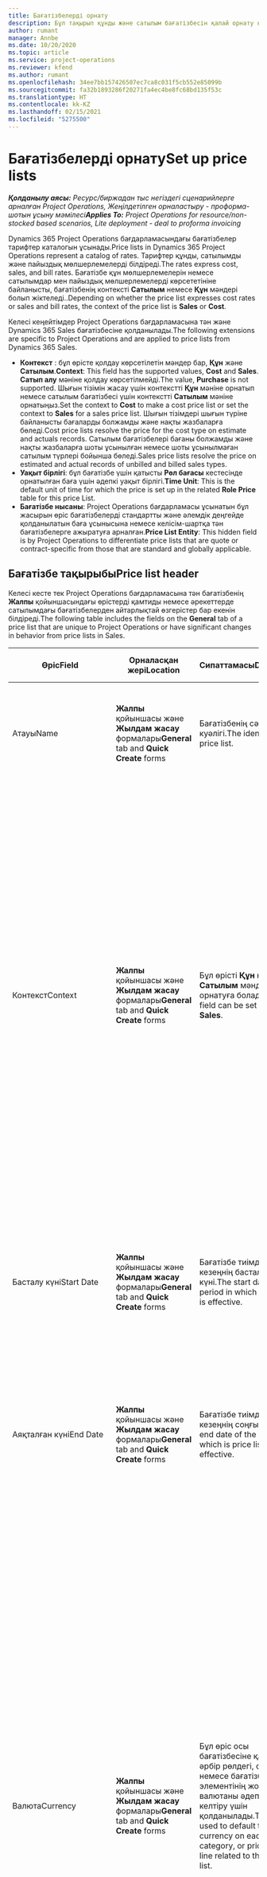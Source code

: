 ```yaml
---
title: Бағатізбелерді орнату
description: Бұл тақырып құнды және сатылым бағатізбесін қалай орнату керектігі туралы ақпарат береді.
author: rumant
manager: Annbe
ms.date: 10/20/2020
ms.topic: article
ms.service: project-operations
ms.reviewer: kfend
ms.author: rumant
ms.openlocfilehash: 34ee7bb157426507ec7ca8c031f5cb552e85099b
ms.sourcegitcommit: fa32b1893286f20271fa4ec4be8fc68bd135f53c
ms.translationtype: HT
ms.contentlocale: kk-KZ
ms.lasthandoff: 02/15/2021
ms.locfileid: "5275500"
---
```

# <a name="set-up-price-lists"></a><span data-ttu-id="77a46-103">Бағатізбелерді орнату</span><span class="sxs-lookup"><span data-stu-id="77a46-103">Set up price lists</span></span>

<span data-ttu-id="77a46-104">_**Қолданылу аясы:** Ресурс/биржадан тыс негіздегі сценарийлерге арналған Project Operations, Жеңілдетілген орналастыру - проформа-шотын ұсыну мәмілесі_</span><span class="sxs-lookup"><span data-stu-id="77a46-104">_**Applies To:** Project Operations for resource/non-stocked based scenarios, Lite deployment - deal to proforma invoicing_</span></span>

<span data-ttu-id="77a46-105">Dynamics 365 Project Operations бағдарламасындағы бағатізбелер тарифтер каталогын ұсынады.</span><span class="sxs-lookup"><span data-stu-id="77a46-105">Price lists in Dynamics 365 Project Operations represent a catalog of rates.</span></span> <span data-ttu-id="77a46-106">Тарифтер құнды, сатылымды және пайыздық мөлшерлемелерді білдіреді.</span><span class="sxs-lookup"><span data-stu-id="77a46-106">The rates express cost, sales, and bill rates.</span></span> <span data-ttu-id="77a46-107">Бағатізбе құн мөлшерлемелерін немесе сатылымдар мен пайыздық мөлшерлемелерді көрсететініне байланысты, бағатізбенің контексті **Сатылым** немесе **Құн** мәндері болып жіктеледі..</span><span class="sxs-lookup"><span data-stu-id="77a46-107">Depending on whether the price list expresses cost rates or sales and bill rates, the context of the price list is **Sales** or **Cost**.</span></span>

<span data-ttu-id="77a46-108">Келесі кеңейтімдер Project Operations бағдарламасына тән және Dynamics 365 Sales бағатізбесіне қолданылады.</span><span class="sxs-lookup"><span data-stu-id="77a46-108">The following extensions are specific to Project Operations and are applied to price lists from Dynamics 365 Sales.</span></span>

- <span data-ttu-id="77a46-109">**Контекст** : бұл өрісте қолдау көрсетілетін мәндер бар, **Құн** және **Сатылым**.</span><span class="sxs-lookup"><span data-stu-id="77a46-109">**Context**: This field has the supported values, **Cost** and **Sales**.</span></span> <span data-ttu-id="77a46-110">**Сатып алу** мәніне қолдау көрсетілмейді.</span><span class="sxs-lookup"><span data-stu-id="77a46-110">The value, **Purchase** is not supported.</span></span> <span data-ttu-id="77a46-111">Шығын тізімін жасау үшін контекстті **Құн** мәніне орнатып немесе сатылым бағатізбесі үшін контекстті **Сатылым** мәніне орнатыңыз.</span><span class="sxs-lookup"><span data-stu-id="77a46-111">Set the context to **Cost** to make a cost price list or set the context to **Sales** for a sales price list.</span></span> <span data-ttu-id="77a46-112">Шығын тізімдері шығын түріне байланысты бағаларды болжамды және нақты жазбаларға бөледі.</span><span class="sxs-lookup"><span data-stu-id="77a46-112">Cost price lists resolve the price for the cost type on estimate and actuals records.</span></span> <span data-ttu-id="77a46-113">Сатылым бағатізбелері бағаны болжамды және нақты жазбаларға шоты ұсынылған немесе шоты ұсынылмаған сатылым түрлері бойынша бөледі.</span><span class="sxs-lookup"><span data-stu-id="77a46-113">Sales price lists resolve the price on estimated and actual records of unbilled and billed sales types.</span></span>
- <span data-ttu-id="77a46-114">**Уақыт бірлігі**: бұл бағатізбе үшін қатысты **Рөл бағасы** кестесінде орнатылған баға үшін әдепкі уақыт бірлігі.</span><span class="sxs-lookup"><span data-stu-id="77a46-114">**Time Unit**: This is the default unit of time for which the price is set up in the related **Role Price** table for this price List.</span></span>
- <span data-ttu-id="77a46-115">**Бағатізбе нысаны**: Project Operations бағдарламасы ұсынатын бұл жасырын өріс бағатізбелерді стандартты және әлемдік деңгейде қолданылатын баға ұсынысына немесе келісім-шартқа тән бағатізбелерге ажыратуға арналған.</span><span class="sxs-lookup"><span data-stu-id="77a46-115">**Price List Entity**: This  hidden field is by Project Operations to differentiate price lists that are quote or contract-specific from those that are standard and globally applicable.</span></span>

## <a name="price-list-header"></a><span data-ttu-id="77a46-116">Бағатізбе тақырыбы</span><span class="sxs-lookup"><span data-stu-id="77a46-116">Price list header</span></span>

<span data-ttu-id="77a46-117">Келесі кесте тек Project Operations бағдарламасына тән бағатізбенің **Жалпы** қойыншасындағы өрістерді қамтиды немесе әрекеттерде сатылымдағы бағатізбелерден айтарлықтай өзгерістер бар екенін білдіреді.</span><span class="sxs-lookup"><span data-stu-id="77a46-117">The following table includes the fields on the **General** tab of a price list that are unique to Project Operations or have significant changes in behavior from price lists in Sales.</span></span>

| <span data-ttu-id="77a46-118">Өріс</span><span class="sxs-lookup"><span data-stu-id="77a46-118">Field</span></span> | <span data-ttu-id="77a46-119">Орналасқан жері</span><span class="sxs-lookup"><span data-stu-id="77a46-119">Location</span></span> | <span data-ttu-id="77a46-120">Сипаттамасы</span><span class="sxs-lookup"><span data-stu-id="77a46-120">Description</span></span> | <span data-ttu-id="77a46-121">Төменгі әсер</span><span class="sxs-lookup"><span data-stu-id="77a46-121">Downstream impact</span></span> |
| --- | --- | --- | --- |
| <span data-ttu-id="77a46-122">Атауы</span><span class="sxs-lookup"><span data-stu-id="77a46-122">Name</span></span> | <span data-ttu-id="77a46-123">**Жалпы** қойыншасы және **Жылдам жасау** формалары</span><span class="sxs-lookup"><span data-stu-id="77a46-123">**General** tab and **Quick Create** forms</span></span> | <span data-ttu-id="77a46-124">Бағатізбенің сәйкестік куәлігі.</span><span class="sxs-lookup"><span data-stu-id="77a46-124">The identity of the price list.</span></span> | <span data-ttu-id="77a46-125">Бағатізбеде бұл мән барлық тізім беттерінде және ашылмалы опцияларда көрсетілген.</span><span class="sxs-lookup"><span data-stu-id="77a46-125">The price list is shown with this value on all list pages and drop-down options.</span></span>|
| <span data-ttu-id="77a46-126">Контекст</span><span class="sxs-lookup"><span data-stu-id="77a46-126">Context</span></span> | <span data-ttu-id="77a46-127">**Жалпы** қойыншасы және **Жылдам жасау** формалары</span><span class="sxs-lookup"><span data-stu-id="77a46-127">**General** tab and **Quick Create** forms</span></span> | <span data-ttu-id="77a46-128">Бұл өрісті **Құн** немесе **Сатылым** мәндеріне орнатуға болады.</span><span class="sxs-lookup"><span data-stu-id="77a46-128">This field can be set to **Cost** or **Sales**.</span></span> | <span data-ttu-id="77a46-129">**Құн** мәніне орнатылған бағатізбе болжамды құн мен нақты құн мәндері үшін бағаны іздеу мақсатында пайдаланылады.</span><span class="sxs-lookup"><span data-stu-id="77a46-129">A price list set to **Cost** is used to look up the price for cost estimates and cost actuals.</span></span> <span data-ttu-id="77a46-130">**Сатылым** мәніне орнатылған бағатізбе болжамды сатылым мен сатылымның нақты мәндері үшін бағаны іздеу үшін пайдаланылады.</span><span class="sxs-lookup"><span data-stu-id="77a46-130">A price list set to **Sales** is used to look up the price for sales estimates and sales actuals.</span></span> <span data-ttu-id="77a46-131">Тек **Сатылым** күйіне орнатылған контексті бар бағатізбелерді тұтынушылар, баға ұсыныстары немесе келісім-шартқа арналған жоба бағатізбелеріне тіркеуге болады.</span><span class="sxs-lookup"><span data-stu-id="77a46-131">Only price lists that have the context set to **Sales** can be attached to project price lists for customers, project quotes, and project contracts.</span></span> |
| <span data-ttu-id="77a46-132">Басталу күні</span><span class="sxs-lookup"><span data-stu-id="77a46-132">Start Date</span></span> | <span data-ttu-id="77a46-133">**Жалпы** қойыншасы және **Жылдам жасау** формалары</span><span class="sxs-lookup"><span data-stu-id="77a46-133">**General** tab and **Quick Create** forms</span></span> | <span data-ttu-id="77a46-134">Бағатізбе тиімді болатын кезеңнің басталған күні.</span><span class="sxs-lookup"><span data-stu-id="77a46-134">The start date of the period in which is price list is effective.</span></span> | <span data-ttu-id="77a46-135">**Аяқталу күні** өрісімен бірге бұл өріс белгілі бір болжамды немесе нақты жолға қандай бағатізбе қолданылатынын анықтау үшін пайдаланылады.</span><span class="sxs-lookup"><span data-stu-id="77a46-135">With the **End Date** field, this field is used to determine which price list is applicable for a certain estimate or actual line.</span></span> |
| <span data-ttu-id="77a46-136">Аяқталған күні</span><span class="sxs-lookup"><span data-stu-id="77a46-136">End Date</span></span> | <span data-ttu-id="77a46-137">**Жалпы** қойыншасы және **Жылдам жасау** формалары</span><span class="sxs-lookup"><span data-stu-id="77a46-137">**General** tab and **Quick Create** forms</span></span> | <span data-ttu-id="77a46-138">Бағатізбе тиімді болатын кезеңнің соңғы күні.</span><span class="sxs-lookup"><span data-stu-id="77a46-138">The end date of the period in which is price list is effective.</span></span> | <span data-ttu-id="77a46-139">**Басталу күні** өрісімен бірге бұл өріс белгілі бір болжамды немесе нақты жолға қандай бағатізбе қолданылатынын анықтау үшін пайдаланылады.</span><span class="sxs-lookup"><span data-stu-id="77a46-139">With the **Start Date** field, this field is used to determine which price list is applicable for a certain estimate or actual line.</span></span> |
| <span data-ttu-id="77a46-140">Валюта</span><span class="sxs-lookup"><span data-stu-id="77a46-140">Currency</span></span> | <span data-ttu-id="77a46-141">**Жалпы** қойыншасы және **Жылдам жасау** формалары</span><span class="sxs-lookup"><span data-stu-id="77a46-141">**General** tab and **Quick Create** forms</span></span> | <span data-ttu-id="77a46-142">Бұл өріс осы бағатізбесіне қатысты әрбір рөлдегі, санаттағы немесе бағатізбе элементінің жолындағы валютаны әдепкі мәнге келтіру үшін қолданылады.</span><span class="sxs-lookup"><span data-stu-id="77a46-142">This field is used to default the currency on each role, category, or price list item line related to this price list.</span></span> | <span data-ttu-id="77a46-143">**Сатылым** ішінде бағатізбелер, рөлдер, санаттар немесе бағатізбе элементінің жолдарын осы валютадан басқа валютада жасалуы мүмкін емес.</span><span class="sxs-lookup"><span data-stu-id="77a46-143">On **Sales** price lists, roles, categories, or price list item lines can't be created in any currency other than this currency.</span></span> <span data-ttu-id="77a46-144">**Құн** бағатізбелерінде сіз кез келген валютада рөлдік баға жолағын жасай аласыз.</span><span class="sxs-lookup"><span data-stu-id="77a46-144">On **Cost** price lists, you can create a role price line in any currency.</span></span> <span data-ttu-id="77a46-145">Бұл жерде анықталған валюта әдепкі ретінде қолданылады.</span><span class="sxs-lookup"><span data-stu-id="77a46-145">The currency defined here is used as a default.</span></span> <span data-ttu-id="77a46-146">Кез келген валютада жұмыс күшінің құн мөлшерлемесін орнатуға мүмкіндік беру үшін рөл бағаларына қатысты пайдаланушы параметрі осы мәнді қайта анықтай алады.</span><span class="sxs-lookup"><span data-stu-id="77a46-146">The user setup that is related role prices can override this value to enable labor cost rate setup in any currency.</span></span> <span data-ttu-id="77a46-147">Санаттардың құн мөлшерлемелері мен бағатізбе элементінің құнын тек осы жерде анықталған валютада орнатуға болады.</span><span class="sxs-lookup"><span data-stu-id="77a46-147">Category cost rates and price list item costs can be set up only in the currency defined here.</span></span> |
| <span data-ttu-id="77a46-148">Уақыт бірлігі</span><span class="sxs-lookup"><span data-stu-id="77a46-148">Time Unit</span></span> | <span data-ttu-id="77a46-149">**Жалпы** қойыншасы және **Жылдам жасау** формалары</span><span class="sxs-lookup"><span data-stu-id="77a46-149">**General** tab and **Quick Create** forms</span></span> | <span data-ttu-id="77a46-150">Бұл өріс осы бағатізбеге қатысты әрбір рөл жолындағы уақыт бірлігін әдепкі мәнге келтіру үшін қолданылады.</span><span class="sxs-lookup"><span data-stu-id="77a46-150">This field is used to default the time unit on each role line related to this price list.</span></span> | <span data-ttu-id="77a46-151">Бұл өріс мәні тек тиісті рөл бағасын орнатуда қолданылады.</span><span class="sxs-lookup"><span data-stu-id="77a46-151">This field value is only used on related role price setup.</span></span> <span data-ttu-id="77a46-152">**Құн** және **Сатылым** бағатізбелерінде сіз кез келген уақыт бірлігінде рөлдік баға жолағын жасай аласыз.</span><span class="sxs-lookup"><span data-stu-id="77a46-152">On **Cost** and **Sales** price lists, you can create a role price line in any unit of time.</span></span> <span data-ttu-id="77a46-153">Бұл жерде анықталған уақыт бірлігі әдепкі ретінде қолданылады.</span><span class="sxs-lookup"><span data-stu-id="77a46-153">The time unit defined here is used as a default.</span></span> <span data-ttu-id="77a46-154">Кез келген уақыт бірлігінде жұмыс күшінің құн және пайыздық мөлшерлемесін орнатуға мүмкіндік беру үшін рөл бағаларына қатысты пайдаланушы параметрі осы мәнді қайта анықтай алады.</span><span class="sxs-lookup"><span data-stu-id="77a46-154">The user setup related role prices can override this value to enable labor cost and bill rate setup in any unit of time.</span></span> |
| <span data-ttu-id="77a46-155">Сипаттамасы</span><span class="sxs-lookup"><span data-stu-id="77a46-155">Description</span></span> | <span data-ttu-id="77a46-156">**Жалпы** қойыншасы және **Жылдам жасау** формалары</span><span class="sxs-lookup"><span data-stu-id="77a46-156">**General** tab and **Quick Create** forms</span></span> | <span data-ttu-id="77a46-157">Бұл мәтін өрісі сізге көп жолды бағатізбенің сипаттамасымен қамтамасыз етуге мүмкіндік береді.</span><span class="sxs-lookup"><span data-stu-id="77a46-157">This text field allows you to provide a multi-line description of the price list.</span></span> | <span data-ttu-id="77a46-158">Бұл өріс қатысты бағатізбелері бар түрлі нысандарындағы бағатізбедегі **Байланысты** көріністерінде көрсетіледі.</span><span class="sxs-lookup"><span data-stu-id="77a46-158">This field is shown in the **Associated** views on the price list in various entities that have related price lists.</span></span> |


[!INCLUDE[footer-include](../includes/footer-banner.md)]